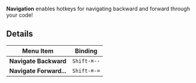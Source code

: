 **Navigation** enables hotkeys for navigating backward and forward through your code!

## Details

| Menu Item              | Binding         |
| ---------------------- | --------------- |
| **Navigate Backward**  | `Shift-⌘--`     |
| **Navigate Forward...**| `Shift-⌘-=`     |
